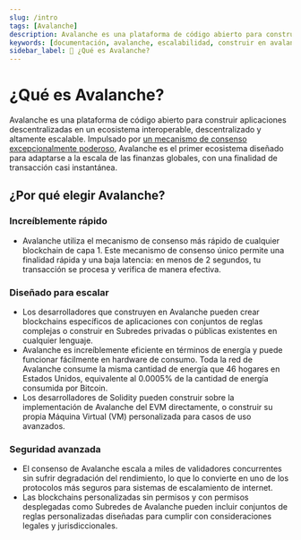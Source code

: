 ```yaml
---
slug: /intro
tags: [Avalanche]
description: Avalanche es una plataforma de código abierto para construir dApps en un ecosistema interoperable, descentralizado y altamente escalable.
keywords: [documentación, avalanche, escalabilidad, construir en avalanche, dApps]
sidebar_label: 🔺 ¿Qué es Avalanche?
---
```


# ¿Qué es Avalanche?

Avalanche es una plataforma de código abierto para construir aplicaciones descentralizadas en un ecosistema interoperable, descentralizado y altamente escalable. Impulsado por [un mecanismo de consenso excepcionalmente poderoso](/learn/avalanche/avalanche-consensus.md), Avalanche es el primer ecosistema diseñado para adaptarse a la escala de las finanzas globales, con una finalidad de transacción casi instantánea.

## ¿Por qué elegir Avalanche?

### Increíblemente rápido

- Avalanche utiliza el mecanismo de consenso más rápido de cualquier blockchain de capa 1. Este mecanismo de consenso único permite una finalidad rápida y una baja latencia: en menos de 2 segundos, tu transacción se procesa y verifica de manera efectiva.

### Diseñado para escalar

- Los desarrolladores que construyen en Avalanche pueden crear blockchains específicos de aplicaciones con conjuntos de reglas complejas o construir en Subredes privadas o públicas existentes en cualquier lenguaje.
- Avalanche es increíblemente eficiente en términos de energía y puede funcionar fácilmente en hardware de consumo. Toda la red de Avalanche consume la misma cantidad de energía que 46 hogares en Estados Unidos, equivalente al 0.0005% de la cantidad de energía consumida por Bitcoin.
- Los desarrolladores de Solidity pueden construir sobre la implementación de Avalanche del EVM directamente, o construir su propia Máquina Virtual (VM) personalizada para casos de uso avanzados.

### Seguridad avanzada

- El consenso de Avalanche escala a miles de validadores concurrentes sin sufrir degradación del rendimiento, lo que lo convierte en uno de los protocolos más seguros para sistemas de escalamiento de internet.
- Las blockchains personalizadas sin permisos y con permisos desplegadas como Subredes de Avalanche pueden incluir conjuntos de reglas personalizadas diseñadas para cumplir con consideraciones legales y jurisdiccionales.